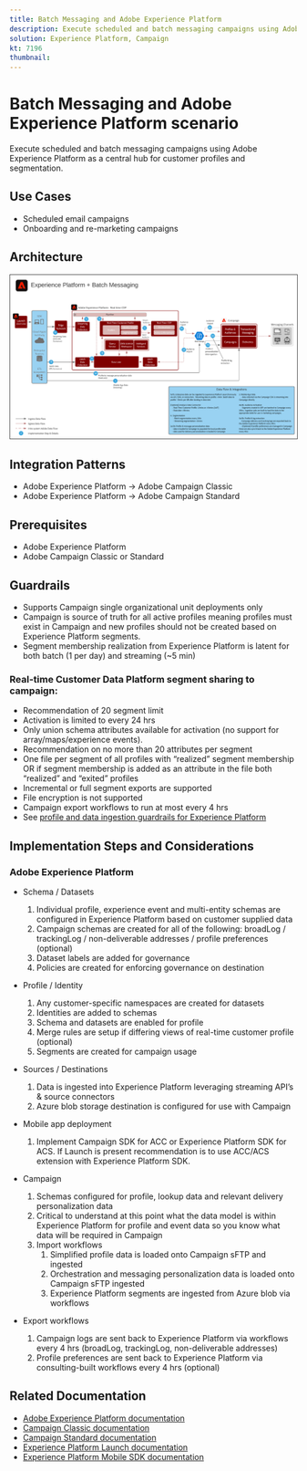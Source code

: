 ```yaml
---
title: Batch Messaging and Adobe Experience Platform
description: Execute scheduled and batch messaging campaigns using Adobe Experience Platform as a central hub for customer profiles and segmentation.
solution: Experience Platform, Campaign
kt: 7196
thumbnail: 
---
```


# Batch Messaging and Adobe Experience Platform scenario

Execute scheduled and batch messaging campaigns using Adobe Experience Platform as a central hub for customer profiles and segmentation.

## Use Cases

* Scheduled email campaigns
* Onboarding and re-marketing campaigns

## Architecture

<img src="assets/aepbatch.svg" alt="Reference architecture for the Batch Messaging and Adobe Experience Platform scenario" style="border:1px solid #4a4a4a" />

## Integration Patterns

* Adobe Experience Platform → Adobe Campaign Classic
* Adobe Experience Platform → Adobe Campaign Standard

## Prerequisites

* Adobe Experience Platform
* Adobe Campaign Classic or Standard

## Guardrails

* Supports Campaign single organizational unit deployments only
* Campaign is source of truth for all active profiles meaning profiles must exist in Campaign and new profiles should not be created based on Experience Platform segments.
* Segment membership realization from Experience Platform is latent for both batch (1 per day) and streaming (~5 min)

### Real-time Customer Data Platform segment sharing to campaign:

* Recommendation of 20 segment limit
* Activation is limited to every 24 hrs
* Only union schema attributes available for activation (no support for array/maps/experience events). 
* Recommendation on no more than 20 attributes per segment
* One file per segment of all profiles with “realized” segment membership OR if segment membership is added as an attribute in the file both “realized” and “exited” profiles
* Incremental or full segment exports are supported
* File encryption is not supported
* Campaign export workflows to run at most every 4 hrs
* See [profile and data ingestion guardrails for Experience Platform](https://experienceleague.adobe.com/docs/experience-platform/profile/guardrails.html)

## Implementation Steps and Considerations

### Adobe Experience Platform

*  Schema / Datasets
    1.  Individual profile, experience event and multi-entity schemas are configured in Experience Platform based on customer supplied data
    1.  Campaign schemas are created for all of the following: broadLog / trackingLog / non-deliverable addresses / profile preferences (optional)
    1.  Dataset labels are added for governance
    1.  Policies are created for enforcing governance on destination

*  Profile / Identity
    1.  Any customer-specific namespaces are created for datasets
    1.  Identities are added to schemas
    1.  Schema and datasets are enabled for profile
    1.  Merge rules are setup if differing views of real-time customer profile (optional)
    1.  Segments are created for campaign usage

*  Sources / Destinations
    1.  Data is ingested into Experience Platform leveraging streaming API’s & source connectors
    1.  Azure blob storage destination is configured for use with Campaign

*  Mobile app deployment
    1.  Implement Campaign SDK for ACC or Experience Platform SDK for ACS.  If Launch is present recommendation is to use ACC/ACS extension with Experience Platform SDK.

*  Campaign
    1.  Schemas configured for profile, lookup data and relevant delivery personalization data
    1.  Critical to understand at this point what the data model is within Experience Platform for profile and event data so you know what data will be required in Campaign
    1.  Import workflows
        1.  Simplified profile data is loaded onto Campaign sFTP and ingested
        1.  Orchestration and messaging personalization data is loaded onto Campaign sFTP ingested
        1.  Experience Platform segments are ingested from Azure blob via workflows

*  Export workflows
    1.  Campaign logs are sent back to Experience Platform via workflows every 4 hrs (broadLog, trackingLog, non-deliverable addresses)
    1.  Profile preferences are sent back to Experience Platform via consulting-built workflows every 4 hrs (optional)


## Related Documentation

* [Adobe Experience Platform documentation](https://experienceleague.adobe.com/docs/experience-platform.html?lang=en)
* [Campaign Classic documentation](https://experienceleague.adobe.com/docs/campaign-classic.html?lang=en)
* [Campaign Standard documentation](https://experienceleague.adobe.com/docs/campaign-standard.html?lang=en)
* [Experience Platform Launch documentation](https://experienceleague.adobe.com/docs/launch.html?lang=en)
* [Experience Platform Mobile SDK documentation](https://experienceleague.adobe.com/docs/mobile.html?lang=en)
